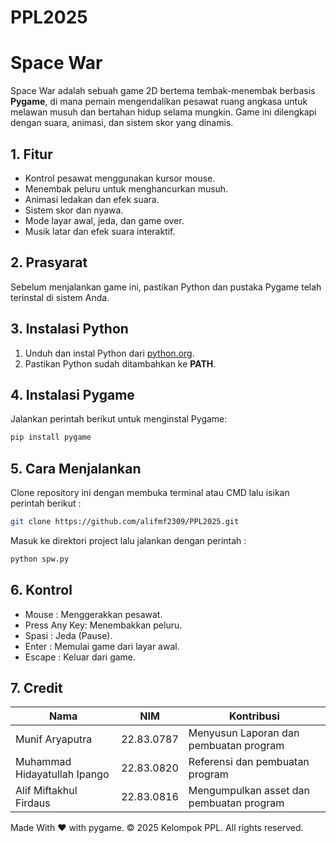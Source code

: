 # PPL2025

# Space War

Space War adalah sebuah game 2D bertema tembak-menembak berbasis **Pygame**, di mana pemain mengendalikan pesawat ruang angkasa untuk melawan musuh dan bertahan hidup selama mungkin. Game ini dilengkapi dengan suara, animasi, dan sistem skor yang dinamis.

## 1. Fitur
- Kontrol pesawat menggunakan kursor mouse.
- Menembak peluru untuk menghancurkan musuh.
- Animasi ledakan dan efek suara.
- Sistem skor dan nyawa.
- Mode layar awal, jeda, dan game over.
- Musik latar dan efek suara interaktif.

## 2. Prasyarat
Sebelum menjalankan game ini, pastikan Python dan pustaka Pygame telah terinstal di sistem Anda.

## 3. Instalasi Python
1. Unduh dan instal Python dari [python.org](https://www.python.org/).
2. Pastikan Python sudah ditambahkan ke **PATH**.

## 4. Instalasi Pygame
Jalankan perintah berikut untuk menginstal Pygame:
```bash
pip install pygame
```

## 5. Cara Menjalankan
Clone repository ini dengan membuka terminal atau CMD lalu isikan perintah berikut :
```bash
git clone https://github.com/alifmf2309/PPL2025.git
```

Masuk ke direktori project lalu jalankan dengan perintah :
```bash
python spw.py
```

## 6. Kontrol
- Mouse        : Menggerakkan pesawat.
- Press Any Key: Menembakkan peluru.
- Spasi        : Jeda (Pause).
- Enter        : Memulai game dari layar awal.
- Escape       : Keluar dari game.

## 7. Credit
| Nama                          | NIM          | Kontribusi                                    |
|-------------------------------|--------------|-----------------------------------------------|
| Munif Aryaputra               | 22.83.0787   | Menyusun Laporan dan pembuatan program        |
| Muhammad Hidayatullah Ipango  | 22.83.0820   | Referensi dan pembuatan program               |
| Alif Miftakhul Firdaus        | 22.83.0816   | Mengumpulkan asset dan pembuatan program      |


Made With ❤️ with pygame.
© 2025 Kelompok PPL. All rights reserved.
